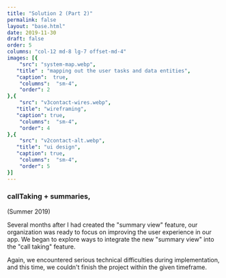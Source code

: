 ```yaml
---
title: "Solution 2 (Part 2)"
permalink: false
layout: "base.html"
date: 2019-11-30
draft: false
order: 5
columns: "col-12 md-8 lg-7 offset-md-4"
images: [{
    "src": "system-map.webp",
   "title" : "mapping out the user tasks and data entities",
   "caption":  true,
    "columns":  "sm-4",
    "order": 2
},{
    "src": "v3contact-wires.webp",
   "title": "wireframing",
   "caption": true,
    "columns":  "sm-4",
    "order": 4
},{
    "src": "v2contact-alt.webp",
   "title": "ui design",
   "caption": true,
    "columns":  "sm-4",
    "order": 5
}]
---
```

### callTaking + summaries,
(Summer 2019)

Several months after I had created the "summary view" feature, our organization was ready to focus on improving the user experience in our app. We began to explore ways to integrate the new "summary view" into the "call taking" feature. 

Again, we encountered serious technical difficulties during implementation, and this time, we couldn't finish the project within the given timeframe.